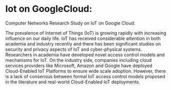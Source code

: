 # Iot on GoogleCloud:
Computer Networks Research Study on IoT on Google Cloud.

The prevalence of Internet of Things (IoT) is growing rapidly with increasing influence on our daily life. IoT has received considerable attention in both academia and industry recently and there has been significant studies on security and privacy aspects of IoT and cyber-physical systems. Researchers in academia have developed novel access control models and mechanisms for IoT. On the industry side, companies including cloud services providers like Microsoft, Amazon and Google have deployed Cloud-Enabled IoT Platforms to ensure wide scale adoption. However, there is a lack of consensus between formal IoT access control models proposed in the literature and real-world Cloud-Enabled IoT deployments.
